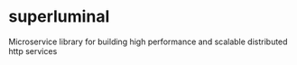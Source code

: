 superluminal
============

Microservice library for building high performance and scalable distributed http services
